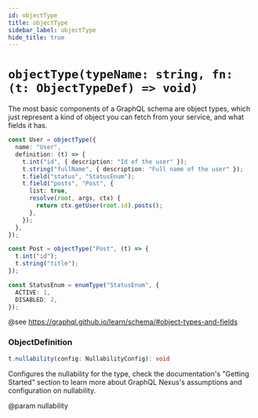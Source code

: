```yaml
---
id: objectType
title: objectType
sidebar_label: objectType
hide_title: true
---
```


# `objectType(typeName: string, fn: (t: ObjectTypeDef) => void)`

The most basic components of a GraphQL schema are object types, which just represent
a kind of object you can fetch from your service, and what fields it has.

```ts
const User = objectType({
  name: "User",
  definition: (t) => {
    t.int("id", { description: "Id of the user" });
    t.string("fullName", { description: "Full name of the user" });
    t.field("status", "StatusEnum");
    t.field("posts", "Post", {
      list: true,
      resolve(root, args, ctx) {
        return ctx.getUser(root.id).posts();
      },
    });
  },
});

const Post = objectType("Post", (t) => {
  t.int("id");
  t.string("title");
});

const StatusEnum = enumType("StatusEnum", {
  ACTIVE: 1,
  DISABLED: 2,
});
```

@see https://graphql.github.io/learn/schema/#object-types-and-fields

### ObjectDefinition

```ts
t.nullability(config: NullabilityConfig): void
```

Configures the nullability for the type, check the
documentation's "Getting Started" section to learn
more about GraphQL Nexus's assumptions and configuration
on nullability.

@param nullability
